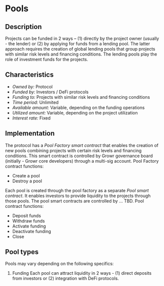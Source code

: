 # Pools

<a name="ref-c4"></a>

## Description

Projects can be funded in 2 ways – (1) directly by the project owner (usually - the lender) or (2) by applying for funds from a lending pool. The latter approach requires the creation of global lending pools that group projects with similar risk levels and financing conditions. The lending pools play the role of investment funds for the projects.

## Characteristics

 - *Owned by:* Protocol
 - *Funded by:* Investors / DeFi protocols
 - *Funding to:* Projects with similar risk levels and financing conditions
 - *Time period:* Unlimited
 - *Available amount:* Variable, depending on the funding operations
 - *Utilized amount:* Variable, depending on the project utilization
 - *Interest rate:* Fixed

## Implementation

The protocol has a *Pool Factory smart contract* that enables the creation of new pools combining projects with certain risk levels and financing conditions. This smart contract is controlled by Growr governance board (initially - Growr core developers) through a multi-sig account.
Pool Factory contract functions:
 - Create a pool
 - Destroy a pool

Each pool is created through the pool factory as a separate *Pool smart contract*. It enables investors to provide liquidity to the projects through those pools. The pool smart contracts are controlled by ... TBD.
Pool contract functions:
 - Deposit funds
 - Withdraw funds
 - Activate funding
 - Deactivate funding
 - Close

## Pool types

Pools may vary depending on the following specifics:
1. Funding
Each pool can attract liquidity in 2 ways - (1) direct deposits from investors or (2) integration with DeFi protocols.

<div style="page-break-after: always;"></div>
